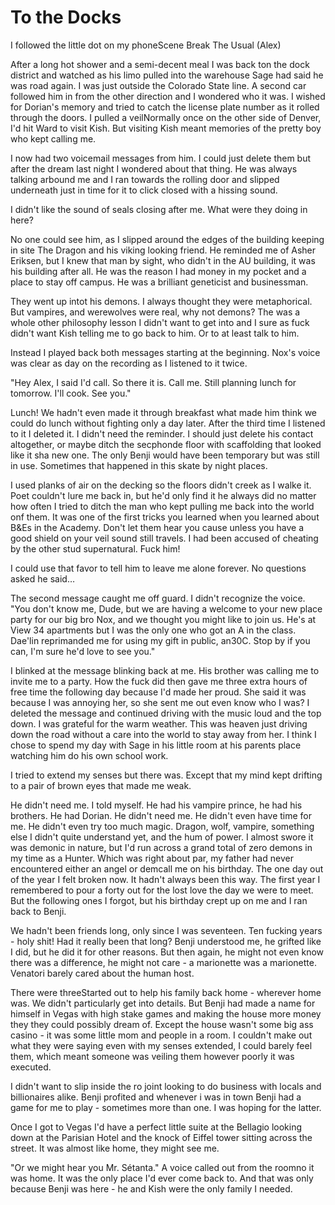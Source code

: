 #  To the Docks 

I followed the little dot on my phoneScene Break
 The Usual (Alex)

After a long hot shower and a semi-decent meal I was back ton the dock district and watched as
his limo pulled into the warehouse Sage had said he was road again. I
was just outside the Colorado State line. A second car
followed him in from the other direction and I wondered who it was. I wished for
Dorian's memory and tried to catch the license plate number as it rolled through
the doors. I pulled a veilNormally once on the other side of
Denver, I'd hit Ward to visit Kish. But visiting Kish meant memories of the
pretty boy who kept calling me.

I now had two voicemail messages from him. I could just delete them but after
the dream last night I wondered about that thing. He was always talking arbound me and I ran towards the rolling door and
slipped underneath just in time for it to click closed with a hissing sound.

I didn't like the sound of seals closing after me. What were they doing in here?

No one could see him, as I slipped around the edges of the building keeping in
site The Dragon and his viking looking friend. He reminded me of Asher Eriksen,
but I knew that man by sight, who didn't in the AU building, it was his building
after all. He was the reason I had money in my pocket and a place to stay off
campus. He was a brilliant geneticist and businessman.

They went up intot
his demons. I always thought they were metaphorical. But vampires, and
werewolves were real, why not demons? The was a whole other philosophy lesson I
didn't want to get into and I sure as fuck didn't want Kish telling me to go
back to him. Or to at least talk to him.

Instead I played back both messages starting at the beginning. Nox's voice was
clear as day on the recording as I listened to it twice.

"Hey Alex, I said I'd call. So there it is. Call me. Still planning lunch for
tomorrow. I'll cook. See you."

Lunch! We hadn't even made it through breakfast what made him think we could do
lunch without fighting only a day later. After the third time I listened to it I
deleted it. I didn't need the reminder. I should just delete his contact
altogether, or maybe ditch the secphonde floor with scaffolding that looked like it sha new one. The only Benji would
 have been temporary but was still in use. Sometimes that happened in this skate
by night places.

I used planks of air on the decking so the floors didn't creek as I walke
it. Poet couldn't lure me back in, but he'd only find it he always did no matter
how often I tried to ditch the man who kept pulling me back into the world onf
them. It was one of the first tricks you learned when you learned about B&Es in
the Academy. Don't let them hear you cause unless you have a good shield on your
veil sound still travels. I had been accused of cheating by the other stud supernatural. Fuck him!

I could use that favor to tell him to leave me alone forever. No questions asked
he said…

The second message caught me off guard. I didn't recognize the voice. "You don't
know me, Dude, but we are having a welcome to your new place party for our big
bro Nox, and we thought you might like to join us. He's at View 34 apartments
but I was the only one who got an A in the class. Dae'lin reprimanded me for
using my gift in public, an30C. Stop by if you can, I'm sure he'd love to see you."

I blinked at the message blinking back at me. His brother was calling me to
invite me to a party. How the fuck did then gave me three extra hours of free time the
following day because I'd made her proud. She said it was because I was annoying
her, so she sent me out even know who I was? I deleted the
message and continued driving with the music loud and the top down. I was
grateful for the warm weather. This was heaven just driving down the road
without a care into the world to stay away from her. I think I chose to
spend my day with Sage in his little room at his parents place watching him do
his own school work.

I tried to extend my senses but there was. Except that my mind kept drifting to a pair of
brown eyes that made me weak.

He didn't need me. I told myself. He had his vampire prince, he had his
brothers. He had Dorian. He didn't need me. He didn't even have time for me. He
didn't even try too much magic. Dragon, wolf, vampire,
something else I didn't quite understand yet, and the hum of power. I almost
swore it was demonic in nature, but I'd run across a grand total of zero demons
in my time as a Hunter. Which was right about par, my father had never
encountered either an angel or demcall me on his birthday. The one day out of the year I felt
broken now. It hadn't always been this way. The first year I remembered to pour
a forty out for the lost love the day we were to meet. But the following ones I
forgot, but his birthday crept up on me and I ran back to Benji.

We hadn't been friends long, only since I was seventeen. Ten fucking years -
holy shit! Had it really been that long? Benji understood me, he grifted like I
did, but he did it for other reasons. But then again, he might not even know
there was a difference, he might not care - a marionette was a marionette.
Venatori barely cared about the human host.

There were threeStarted out to help his family back home -
wherever home was. We didn't particularly get into details. But Benji had made a
name for himself in Vegas with high stake games and making the house more money
they they could possibly dream of. Except the house wasn't some big ass casino -
it was some little mom and people in a room. I couldn't make out what they were saying
even with my senses extended, I could barely feel them, which meant someone was
veiling them however poorly it was executed.

I didn't want to slip inside the ro joint looking to do business with locals and
billionaires alike. Benji profited and whenever i was in town Benji had a game
for me to play - sometimes more than one. I was hoping for the latter.

Once I got to Vegas I'd have a perfect little suite at the Bellagio looking down
at the Parisian Hotel and the knock of Eiffel tower sitting across the street.
It was almost like home, they might see me.

"Or we might hear you Mr. Sétanta." A voice called out from the roomno it was home. It was the only place I'd ever come
back to. And that was only because Benji was here - he and Kish were the only
family I needed.

<!--stackedit_data:
eyJoaXN0b3J5IjpbNjA1NjY4MTQyXX0=
-->